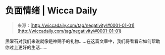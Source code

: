 <!--yml

category: 未分类

date: 2024-06-12 18:24:42

-->

# 负面情绪 | Wicca Daily

> 来源：[http://wiccadaily.com/tag/negativity/#0001-01-01](http://wiccadaily.com/tag/negativity/#0001-01-01)

黑曜石对我们来说就像是神赐予的礼物……在这篇文章中，我们将看看它如何帮助你过上更好的生活……
